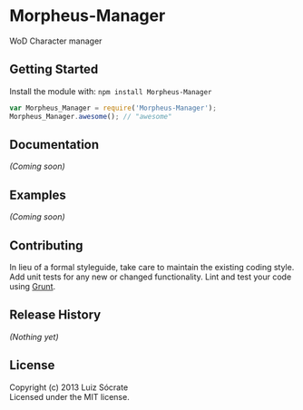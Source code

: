 # Morpheus-Manager

WoD Character manager

## Getting Started
Install the module with: `npm install Morpheus-Manager`

```javascript
var Morpheus_Manager = require('Morpheus-Manager');
Morpheus_Manager.awesome(); // "awesome"
```

## Documentation
_(Coming soon)_

## Examples
_(Coming soon)_

## Contributing
In lieu of a formal styleguide, take care to maintain the existing coding style. Add unit tests for any new or changed functionality. Lint and test your code using [Grunt](http://gruntjs.com/).

## Release History
_(Nothing yet)_

## License
Copyright (c) 2013 Luiz Sócrate  
Licensed under the MIT license.
